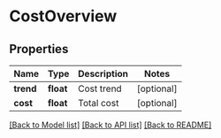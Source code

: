 # CostOverview

## Properties
Name | Type | Description | Notes
------------ | ------------- | ------------- | -------------
**trend** | **float** | Cost trend | [optional] 
**cost** | **float** | Total cost | [optional] 

[[Back to Model list]](../README.md#documentation-for-models) [[Back to API list]](../README.md#documentation-for-api-endpoints) [[Back to README]](../README.md)

